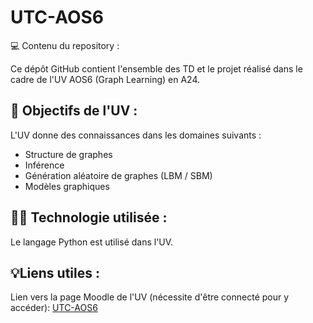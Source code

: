 # UTC-AOS6
💻︎ Contenu du repository :

Ce dépôt GitHub contient l'ensemble des TD et le projet réalisé dans le cadre de l'UV AOS6 (Graph Learning) en A24.

## 🎯 Objectifs de l'UV :

L'UV donne des connaissances dans les domaines suivants :
* Structure de graphes
* Inférence
* Génération aléatoire de graphes (LBM / SBM)
*  Modèles graphiques


## 🧑‍💻 Technologie utilisée :

Le langage Python est utilisé dans l'UV.

## 💡Liens utiles :

Lien vers la page Moodle de l'UV (nécessite d'être connecté pour y accéder): [UTC-AOS6](https://moodle.utc.fr/course/view.php?id=2646)